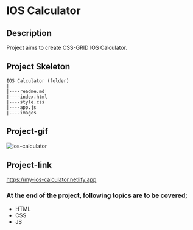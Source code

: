 # IOS Calculator
## Description
Project aims to create CSS-GRID IOS Calculator.
## Project Skeleton
```
IOS Calculator (folder)
|
|----readme.md
|----index.html  
|----style.css 
|----app.js		
|----images 
```
## Project-gif
![ios-calculator](https://user-images.githubusercontent.com/101462384/232289755-8b0d4168-59bd-4542-a9b3-953ac34b7bcb.gif)

## Project-link
https://my-ios-calculator.netlify.app
### At the end of the project, following topics are to be covered;
- HTML 
- CSS
- JS
